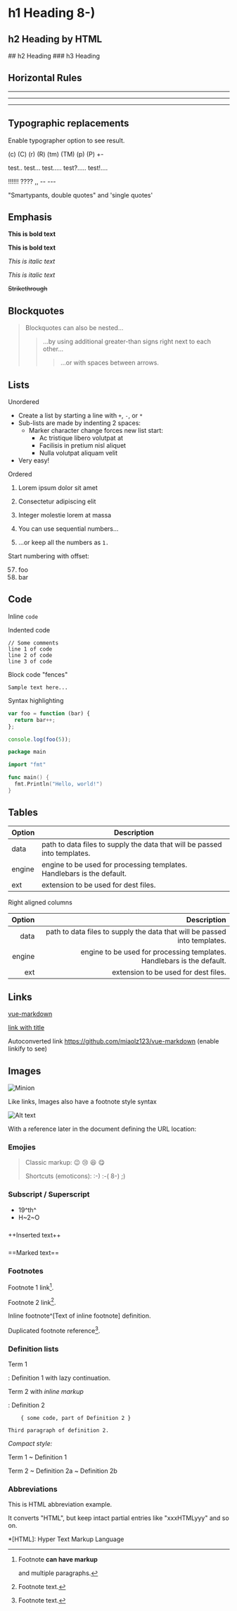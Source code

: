 # h1 Heading 8-)
<h2> h2 Heading by HTML</h2>
## h2 Heading
### h3 Heading

## Horizontal Rules

___

---

***

## Typographic replacements

Enable typographer option to see result.

(c) (C) (r) (R) (tm) (TM) (p) (P) +-

test.. test... test..... test?..... test!....

!!!!!! ???? ,,  -- ---

"Smartypants, double quotes" and 'single quotes'


## Emphasis

**This is bold text**

__This is bold text__

*This is italic text*

_This is italic text_

~~Strikethrough~~


## Blockquotes


> Blockquotes can also be nested...
>> ...by using additional greater-than signs right next to each other...
> > > ...or with spaces between arrows.


## Lists

Unordered

+ Create a list by starting a line with `+`, `-`, or `*`
+ Sub-lists are made by indenting 2 spaces:
  - Marker character change forces new list start:
    * Ac tristique libero volutpat at
    + Facilisis in pretium nisl aliquet
    - Nulla volutpat aliquam velit
+ Very easy!

Ordered

1. Lorem ipsum dolor sit amet
2. Consectetur adipiscing elit
3. Integer molestie lorem at massa


1. You can use sequential numbers...
1. ...or keep all the numbers as `1.`

Start numbering with offset:

57. foo
1. bar


## Code

Inline `code`

Indented code

    // Some comments
    line 1 of code
    line 2 of code
    line 3 of code


Block code "fences"

```
Sample text here...
```
Syntax highlighting

``` javascript
var foo = function (bar) {
  return bar++;
};

console.log(foo(5));
```

``` go
package main

import "fmt"

func main() {
  fmt.Println("Hello, world!")
}
```

## Tables

| Option | Description |
| ------ | ----------- |
| data   | path to data files to supply the data that will be passed into templates. |
| engine | engine to be used for processing templates. Handlebars is the default. |
| ext    | extension to be used for dest files. |

Right aligned columns

| Option | Description |
| ------:| -----------:|
| data   | path to data files to supply the data that will be passed into templates. |
| engine | engine to be used for processing templates. Handlebars is the default. |
| ext    | extension to be used for dest files. |

## Links

[vue-markdown](https://github.com/miaolz123/vue-markdown)

[link with title](https://github.com/miaolz123/vue-markdown "VueMarkdown")

Autoconverted link https://github.com/miaolz123/vue-markdown (enable linkify to see)


## Images

![Minion](dist/img/minion.png)

Like links, Images also have a footnote style syntax

![Alt text][id]

With a reference later in the document defining the URL location:

[id]: dist/img/minion.png  "The Dojocat"


### Emojies

> Classic markup: :wink: :cry: :laughing: :yum:
>
> Shortcuts (emoticons): :-) :-( 8-) ;)


### Subscript / Superscript

- 19^th^
- H~2~O


###

++Inserted text++


###

==Marked text==


### Footnotes

Footnote 1 link[^first].

Footnote 2 link[^second].

Inline footnote^[Text of inline footnote] definition.

Duplicated footnote reference[^second].

[^first]: Footnote **can have markup**

    and multiple paragraphs.

[^second]: Footnote text.


### Definition lists

Term 1

:   Definition 1
with lazy continuation.

Term 2 with *inline markup*

:   Definition 2

        { some code, part of Definition 2 }

    Third paragraph of definition 2.

_Compact style:_

Term 1
  ~ Definition 1

Term 2
  ~ Definition 2a
  ~ Definition 2b


### Abbreviations

This is HTML abbreviation example.

It converts "HTML", but keep intact partial entries like "xxxHTMLyyy" and so on.

*[HTML]: Hyper Text Markup Language
